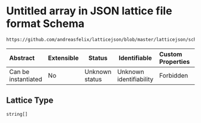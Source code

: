 # Untitled array in JSON lattice file format Schema

```txt
https://github.com/andreasfelix/latticejson/blob/master/latticejson/schema.json#/definitions/Lattice
```




| Abstract            | Extensible | Status         | Identifiable            | Custom Properties | Additional Properties | Access Restrictions | Defined In                                              |
| :------------------ | ---------- | -------------- | ----------------------- | :---------------- | --------------------- | ------------------- | ------------------------------------------------------- |
| Can be instantiated | No         | Unknown status | Unknown identifiability | Forbidden         | Allowed               | none                | [schema.json\*](out/schema.json "open original schema") |

## Lattice Type

`string[]`
